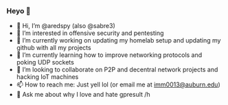 ### Heyo 👋

- 👋 Hi, I’m @aredspy (also @sabre3)
- 👀 I’m interested in offensive security and pentesting
- 🔭 I’m currently working on updating my homelab setup and updating my github with all my projects
- 🌱 I’m currently learning how to improve networking protocols and poking UDP sockets
- 💞️ I’m looking to collaborate on P2P and decentral network projects and hacking IoT machines
- 📫 How to reach me: Just yell lol (or email me at imm0013@auburn.edu)
- 💬 Ask me about why I love and hate gpresult /h

<!--
**aredspy/aredspy** is a ✨ _special_ ✨ repository because its `README.md` (this file) appears on your GitHub profile.

Here are some ideas to get you started:

- 🔭 I’m currently working on ...
- 🌱 I’m currently learning ...
- 👯 I’m looking to collaborate on ...
- 🤔 I’m looking for help with ...
- 💬 Ask me about ...
- 📫 How to reach me: ...
- 😄 Pronouns: ...
- ⚡ Fun fact: ...
-->
